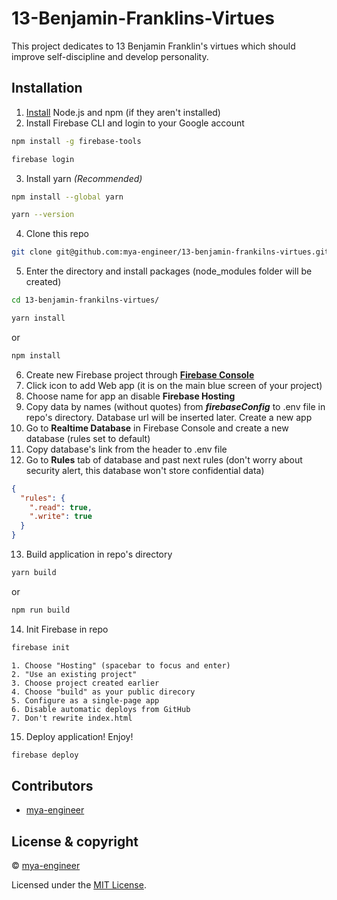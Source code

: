 # 13-Benjamin-Franklins-Virtues

This project dedicates to 13 Benjamin Franklin's virtues which should improve self-discipline and develop personality.

## Installation
1. [Install](https://docs.npmjs.com/downloading-and-installing-node-js-and-npm) Node.js and npm (if they aren't installed)
2. Install Firebase CLI and login to your Google account
```sh
npm install -g firebase-tools
```
```sh
firebase login
```
3. Install yarn *(Recommended)*
```sh
npm install --global yarn
```
```sh
yarn --version
```
4. Clone this repo
```sh
git clone git@github.com:mya-engineer/13-benjamin-frankilns-virtues.git
```
5. Enter the directory and install packages (node_modules folder will be created)
```sh
cd 13-benjamin-frankilns-virtues/
```
```sh
yarn install
```
or
```sh
npm install
```
6. Create new Firebase project through [**Firebase Console**](https://console.firebase.google.com/)
7. Click icon to add Web app (it is on the main blue screen of your project)
8. Choose name for app an disable **Firebase Hosting**
9. Copy data by names (without quotes) from ***firebaseConfig*** to .env file in repo's directory. Database url will be inserted later. Create a new app
10. Go to **Realtime Database** in Firebase Console and create a new database (rules set to default)
11. Copy database's link from the header to .env file
12. Go to **Rules** tab of database and past next rules (don't worry about security alert, this database won't store confidential data)
```json
{
  "rules": {
    ".read": true,
    ".write": true
  }
}
```
13. Build application in repo's directory
```sh
yarn build
```
or
```sh
npm run build
```
14. Init Firebase in repo
```sh
firebase init
```
    1. Choose "Hosting" (spacebar to focus and enter) 
    2. "Use an existing project"
    3. Choose project created earlier
    4. Choose "build" as your public direcory
    5. Configure as a single-page app
    6. Disable automatic deploys from GitHub
    7. Don't rewrite index.html
15. Deploy application! Enjoy!
```sh
firebase deploy
```

## Contributors

- [mya-engineer](https://github.com/mya-engineer)

## License & copyright

© [mya-engineer](https://github.com/mya-engineer)

Licensed under the [MIT License](LICENSE).
